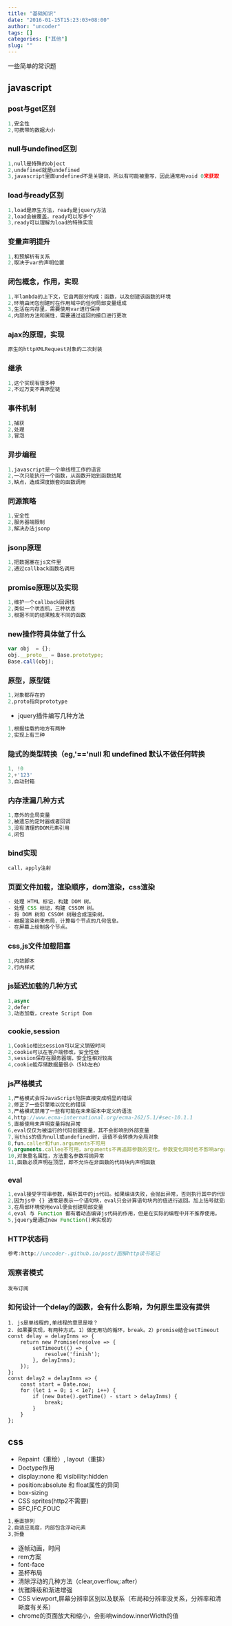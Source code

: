 ```yaml
---
title: "基础知识"
date: "2016-01-15T15:23:03+08:00"
author: "uncoder"
tags: []
categories: ["其他"]
slug: ""
---
```


一些简单的常识题
<!--more-->

<!-- javascript -->
## javascript
### post与get区别
``` javascript
1,安全性
2,可携带的数据大小
```
### null与undefined区别
``` javascript
1,null是特殊的object
2,undefined就是undefined
3,javascript里面undefined不是关键词，所以有可能被重写，因此通常用void 0来获取
```
### load与ready区别
``` javascript
1,load是原生方法，ready是jquery方法
2,load会被覆盖，ready可以写多个
3,ready可以理解为load的特殊实现
```
### 变量声明提升
``` javascript
1,和预解析有关系
2,取决于var的声明位置
```
### 闭包概念，作用，实现
``` javascript
1,半lambda的上下文，它由两部分构成：函数，以及创建该函数的环境
2,环境由闭包创建时在作用域中的任何局部变量组成
3,生活在内存里，需要使用var进行保持
4,内部的方法和属性，需要通过返回的接口进行更改
```
### ajax的原理，实现
``` javascript
原生的httpXMLRequest对象的二次封装
```
### 继承
``` javascript
1,这个实现有很多种
2,不过万变不离原型链
```
### 事件机制
``` javascript
1,捕获
2,处理
3,冒泡
```
### 异步编程
``` javascript
1,javascript是一个单线程工作的语言
2,一次只能执行一个函数，从函数开始到函数结尾
3,缺点，造成深度嵌套的函数调用
```
### 同源策略
``` javascript
1,安全性
2,服务器端限制
3,解决办法jsonp
```
### jsonp原理
``` javascript
1,把数据塞在js文件里
2,通过callback函数名调用
```
### promise原理以及实现
``` javascript
1,维护一个callback回调栈
2,类似一个状态机，三种状态
3,根据不同的结果触发不同的函数
```
### new操作符具体做了什么
``` javascript
var obj  = {};
obj.__proto__ = Base.prototype;
Base.call(obj);
```
### 原型，原型链
``` javascript
1,对象都存在的
2,proto指向prototype
```
- jquery插件编写几种方法
``` javascript
1,根据挂载的地方有两种
2,实现上有三种
```
### 隐式的类型转换（eg,'=='null 和 undefined 默认不做任何转换
``` javascript
1, !0
2,+'123'
3,自动封箱
```
### 内存泄漏几种方式
``` javascript
1,意外的全局变量
2,被遗忘的定时器或者回调
3,没有清理的DOM元素引用
4,闭包
```
### bind实现
``` javascript
call，apply注射
```
### 页面文件加载，渲染顺序，dom渲染，css渲染

``` javascript
- 处理 HTML 标记，构建 DOM 树。
- 处理 CSS 标记，构建 CSSOM 树。
- 将 DOM 树和 CSSOM 树融合成渲染树。
- 根据渲染树来布局，计算每个节点的几何信息。
- 在屏幕上绘制各个节点。
```
### css,js文件加载阻塞
``` javascript
1,内敛脚本
2,行内样式
```
### js延迟加载的几种方式
``` javascript
1,async
2,defer
3,动态加载，create Script Dom
```
### cookie,session
``` javascript
1,Cookie相比session可以定义销毁时间
2,cookie可以在客户端修改，安全性低
3,session保存在服务器端，安全性相对较高
4,cookie能存储数据量很小（5kb左右）
```
### js严格模式
``` javascript
1,严格模式会将JavaScript陷阱直接变成明显的错误
2,修正了一些引擎难以优化的错误
3,严格模式禁用了一些有可能在未来版本中定义的语法
4,http://www.ecma-international.org/ecma-262/5.1/#sec-10.1.1
5,直接使用未声明变量将抛异常
6,eval仅仅为被运行的代码创建变量，其不会影响到外部变量
7,当this的值为null或undefined时，该值不会转换为全局对象
8,fun.caller和fun.arguments不可用
9,arguments.callee不可用，arguments不再追踪参数的变化，参数变化同时也不影响arguments
10,对象重名属性，方法重名参数将抛异常
11,函数必须声明在顶层，即不允许在非函数的代码块内声明函数
```
### eval
``` javascript
1,eval接受字符串参数，解析其中的js代码。如果编译失败，会抛出异常，否则执行其中的代码，计算返回值。
2,因为js中 {} 通常是表示一个语句块，eval只会计算语句块内的值进行返回。加上括号就变成一个整体的表达式。
3,在局部环境使用eval便会创建局部变量
4,eval 与 Function 都有着动态编译js代码的作用，但是在实际的编程中并不推荐使用。
5,jquery是通过new Function()来实现的
```
### HTTP状态码
``` javascript
参考:http://uncoder-.github.io/post/图解http读书笔记
```
### 观察者模式
```
发布订阅
```
### 如何设计一个delay的函数，会有什么影响，为何原生里没有提供
```
1. js是单线程的,单线程的意思是啥？
2. 如果要实现，有两种方式。1）做无用功的循环，break。2）promise结合setTimeout
const delay = delayInms => {
    return new Promise(resolve => {
        setTimeout(() => {
            resolve('finish');
        }, delayInms);
    });
};
const delay2 = delayInms => {
    const start = Date.now;
    for (let i = 0; i < 1e7; i++) {
        if (new Date().getTime() - start > delayInms) {
            break;
        }
    }
};
```
<!--  css -->
## css
- Repaint（重绘）, layout（重排）
- Doctype作用
- display:none 和 visibility:hidden
- position:absolute 和 float属性的异同
- box-sizing
- CSS sprites(http2不需要)
- BFC,IFC,FOUC
``` css
1,垂直排列
2,自适应高度，内部包含浮动元素
3,折叠
```
- 逐帧动画，时间
- rem方案
- font-face
- 圣杯布局
- 清除浮动的几种方法（clear,overflow,:after）
- 优雅降级和渐进增强
- CSS viewport,屏幕分辨率区别以及联系（布局和分辨率没关系，分辨率和清晰度有关系）
- chrome的页面放大和缩小，会影响window.innerWidth的值

